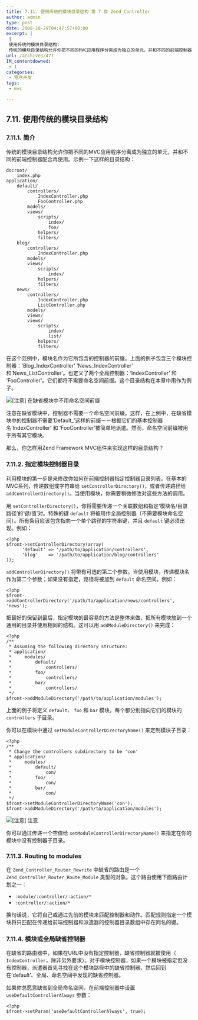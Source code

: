 ```yaml
---
title: 7.11. 使用传统的模块目录结构 第 7 章 Zend_Controller
author: admin
type: post
date: 2008-10-29T04:47:57+00:00
excerpt: |
 |
 使用传统的模块目录结构:
 传统的模块目录结构允许你把不同的MVC应用程序分离成为独立的单元，并和不同的前端控制器配合再使用。示例一下这样的目录结构：
url: /archives/477
IM_contentdowned:
 - 1
categories:
 - 程序开发
tags:
 - mvc

---
```


## 7.11. 使用传统的模块目录结构

### 7.11.1. 简介

传统的模块目录结构允许你把不同的MVC应用程序分离成为独立的单元，并和不同的前端控制器配合再使用。示例一下这样的目录结构：


```
docroot/
    index.php
application/
    default/
        controllers/
            IndexController.php
            FooController.php
        models/
        views/
            scripts/
                index/
                foo/
            helpers/
            filters/
    blog/
        controllers/
            IndexController.php
        models/
        views/
            scripts/
                index/
            helpers/
            filters/
    news/
        controllers/
            IndexController.php
            ListController.php
        models/
        views/
        views/
            scripts/
                index/
                list/
            helpers/
            filters/
```

在这个范例中，模块名作为它所包含的控制器的前缀。上面的例子包含三个模块控制器：’Blog_IndexController’ ‘News_IndexController’ 和’News_ListController’。也定义了两个全局控制器：’IndexController’ 和 ‘FooController’。它们都将不需要命名空间前缀。这个目录结构在本章中用作为例子。


![[注意]](http://blog.haohtml.com/wp-admin/images/note.png)
在缺省模块中不用命名空间前缀

注意在缺省模块中，控制器不需要一个命名空间前缀。这样，在上例中，在缺省模块中的控制器不需要’Default_’这样的前缀－－根据它们的基本控制器名’IndexController’ 和 ‘FooController’被简单地派遣。然而，命名空间前缀被用于所有其它模块。


那么，你怎样用Zend Framework MVC组件来实现这样的目录结构？


### 7.11.2. 指定模块控制器目录

利用模块的第一步是来修改你如何在前端控制器指定控制器目录列表。在基本的MVC系列，传递数组或字符串给 `setControllerDirectory()`，或者传递路径给 `addControllerDirectory()`。当使用模块，你需要稍微修改对这些方法的调用。


用 `setControllerDirectory()`，你将需要传递一个关联数组和指定‘模块名/目录路径’的‘键/值’对。特殊的键 `default` 将被用作全局控制器（不需要模块命名空间）。所有条目应该包含指向一个单个路径的字符串键，并且 `default` 键必须出现。例如：


```
<?php
$front->setControllerDirectory(array(
      'default' => '/path/to/application/controllers',
      'blog'    => '/path/to/application/blog/controllers'
));
```

`addControllerDirectory()` 将带有可选的第二个参数。当使用模块，传递模块名作为第二个参数；如果没有指定，路径将被加到 `default` 命名空间。例如：


```
<?php
$front->addControllerDirectory('/path/to/application/news/controllers', 'news');
```

把最好的保留到最后，指定模块的最容易的方法是整体来做，把所有模块放到一个通用的目录并使用相同的结构。这可以用 `addModuleDirectory()` 来完成：


```
<?php
/**
 * Assuming the following directory structure:
 * application/
 *     modules/
 *         default/
 *             controllers/
 *         foo/
 *             controllers/
 *         bar/
 *             controllers/
 */
$front->addModuleDirectory('/path/to/application/modules');
```

上面的例子将定义 `default`、 `foo` 和 `bar` 模块，每个都分别指向它们的模块的 `controllers` 子目录。


你可以在模块中通过 `setModuleControllerDirectoryName()` 来定制模块子目录：


```
<?php
/**
 * Change the controllers subdirectory to be 'con'
 * application/
 *     modules/
 *         default/
 *             con/
 *         foo/
 *             con/
 *         bar/
 *             con/
 */
$front->setModuleControllerDirectoryName('con');
$front->addModuleDirectory('/path/to/application/modules');
```

![[注意]](http://blog.haohtml.com/wp-admin/images/note.png)
注意

你可以通过传递一个空值给 `setModuleControllerDirectoryName()` 来指定在你的模块中没有控制器子目录。


### 7.11.3. Routing to modules

在 `Zend_Controller_Router_Rewrite` 中缺省的路由是一个 `Zend_Controller_Router_Route_Module` 类型的对象。这个路由使用下面路由计划之一：


- `:module/:controller/:action/*`
- `:controller/:action/*`

换句话说，它将自己或通过先前的模块来匹配控制器和动作。匹配规则指定一个模块将只匹配在传递给前端控制器和派遣器的控制器目录数组中存在同名的键。


### 7.11.4. 模块或全局缺省控制器

在缺省的路由器中，如果在URL中没有指定控制器，缺省控制器就被使用（ `IndexController`，除非另外要求）。对于模块控制器，如果一个模块被指定但没有控制器，派遣器首先寻找在这个模块路径中的缺省控制器，然后回到在’default’、全局、命名空间中发现的缺省控制器。


如果你总愿意缺省到全局命名空间，在前端控制器中设置 `useDefaultControllerAlways` 参数：


```
<?php
$front->setParam('useDefaultControllerAlways', true);
```